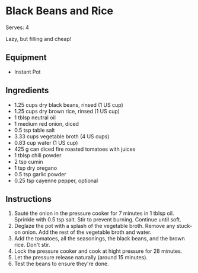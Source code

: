 # Black Beans and Rice

Serves: 4

Lazy, but filling and cheap!

## Equipment

* Instant Pot

## Ingredients

* 1.25 cups dry black beans, rinsed (1 US cup)
* 1.25 cups dry brown rice, rinsed (1 US cup)
* 1 tblsp neutral oil
* 1 medium red onion, diced
* 0.5 tsp table salt
* 3.33 cups vegetable broth (4 US cups)
* 0.83 cup water (1 US cup)
* 425 g can diced fire roasted tomatoes with juices
* 1 tblsp chili powder
* 2 tsp cumin
* 1 tsp dry oregano
* 0.5 tsp garlic powder
* 0.25 tsp cayenne pepper, optional

## Instructions

1. Sauté the onion in the pressure cooker for 7 minutes in 1 tblsp oil. Sprinkle with 0.5 tsp salt. Stir to prevent burning. Continue until soft.
2. Deglaze the pot with a splash of the vegetable broth. Remove any stuck-on onion. Add the rest of the vegetable broth and water.
3. Add the tomatoes, all the seasonings, the black beans, and the brown rice. Don't stir.
4. Lock the pressure cooker and cook at hight pressure for 28 minutes.
5. Let the pressure release naturally (around 15 minutes).
6. Test the beans to ensure they're done.
